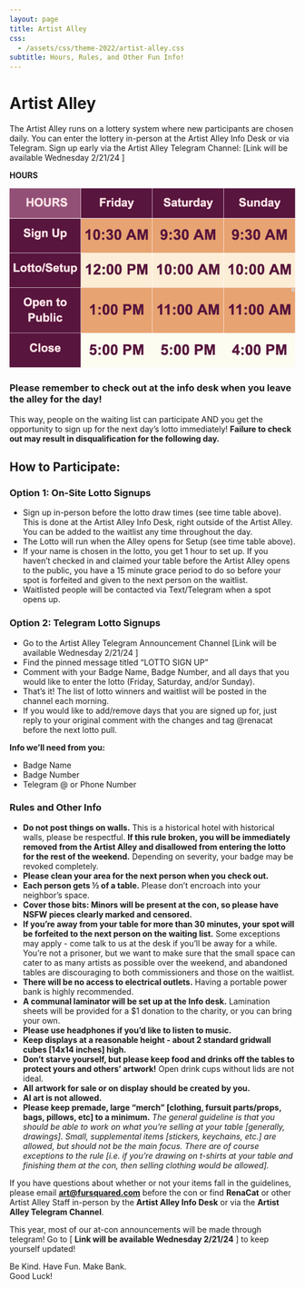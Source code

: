 ```yaml
---
layout: page
title: Artist Alley
css:
  - /assets/css/theme-2022/artist-alley.css
subtitle: Hours, Rules, and Other Fun Info!
---
```

# **Artist Alley**

The Artist Alley runs on a lottery system where new participants are chosen daily. You can enter the lottery in-person at the Artist Alley Info Desk or via Telegram.
Sign up early via the Artist Alley Telegram Channel: \[Link will be available Wednesday 2/21/24 ]

**HOURS**

![](/uploads/f2_2024_artistalley_hours.png)

### Please remember to check out at the info desk when you leave the alley for the day!

This way, people on the waiting list can participate AND you get the opportunity to sign up for the next day’s lotto immediately! **Failure to check out may result in disqualification for the following day.**

## How to Participate:

### Option 1: On-Site Lotto Signups

* Sign up in-person before the lotto draw times (see time table above). This is done at the Artist Alley Info Desk, right outside of the Artist Alley. You can be added to the waitlist any time throughout the day.
* The Lotto will run when the Alley opens for Setup (see time table above).
* If your name is chosen in the lotto, you get 1 hour to set up. If you haven’t checked in and claimed your table before the Artist Alley opens to the public, you have a 15 minute grace period to do so before your spot is forfeited and given to the next person on the waitlist.
* Waitlisted people will be contacted via Text/Telegram when a spot opens up.

### Option 2: Telegram Lotto Signups

* Go to the Artist Alley Telegram Announcement Channel \[Link will be available Wednesday 2/21/24 ]
* Find the pinned message titled “LOTTO SIGN UP”
* Comment with your Badge Name, Badge Number, and all days that you would like to enter the lotto (Friday, Saturday, and/or Sunday).
* That’s it! The list of lotto winners and waitlist will be posted in the channel each morning.
* If you would like to add/remove days that you are signed up for, just reply to your original comment with the changes and tag @renacat before the next lotto pull.

**Info we’ll need from you:**

* Badge Name
* Badge Number
* Telegram @ or Phone Number

### Rules and Other Info

* **Do not post things on walls.** This is a historical hotel with historical walls, please be respectful. **If this rule broken, you will be immediately removed from the Artist Alley and disallowed from entering the lotto for the rest of the weekend.** Depending on severity, your badge may be revoked completely.
* **Please clean your area for the next person when you check out.**
* **Each person gets ½ of a table.** Please don’t encroach into your neighbor’s space.
* **Cover those bits: Minors will be present at the con, so please have NSFW pieces clearly marked and censored.**
* **If you’re away from your table for more than 30 minutes, your spot will be forfeited to the next person on the waiting list.** Some exceptions may apply - come talk to us at the desk if you’ll be away for a while. You’re not a prisoner, but we want to make sure that the small space can cater to as many artists as possible over the weekend, and abandoned tables are discouraging to both commissioners and those on the waitlist.
* **There will be no access to electrical outlets.** Having a portable power bank is highly recommended.
* **A communal laminator will be set up at the Info desk.** Lamination sheets will be provided for a $1 donation to the charity, or you can bring your own.
* **Please use headphones if you’d like to listen to music.**
* **Keep displays at a reasonable height - about 2 standard gridwall cubes \[14x14 inches] high.** 
* **Don’t starve yourself, but please keep food and drinks off the tables to protect yours and others’ artwork!** Open drink cups without lids are not ideal.
* **All artwork for sale or on display should be created by you.**
* **AI art is not allowed.**
* **Please keep premade, large “merch” \[clothing, fursuit parts/props, bags, pillows, etc] to a minimum.**
  *The general guideline is that you should be able to work on what you’re selling at your table \[generally, drawings]. Small, supplemental items \[stickers, keychains, etc.] are allowed, but should not be the main focus. There are of course exceptions to the rule \[i.e. if you’re drawing on t-shirts at your table and finishing them at the con, then selling clothing would be allowed].*

If you have questions about whether or not your items fall in the guidelines, please email **art@fursquared.com** before the con or find **RenaCat** or other Artist Alley Staff in-person by the **Artist Alley Info Desk** or via the **Artist Alley Telegram Channel**.

This year, most of our at-con announcements will be made through telegram! Go to [ **Link will be available Wednesday 2/21/24** ] to keep yourself updated!

Be Kind. Have Fun. Make Bank.\
Good Luck!